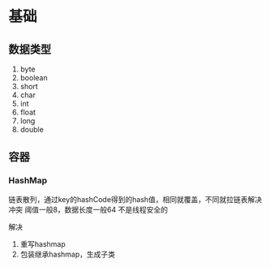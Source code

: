 # 基础

## 数据类型

1. byte
2. boolean
3. short
4. char
5. int
6. float
7. long
8. double

## 容器

### HashMap

链表散列，通过key的hashCode得到的hash值，相同就覆盖，不同就拉链表解决冲突
阈值一般8，数据长度一般64
不是线程安全的

解决
1. 重写hashmap
2. 包装继承hashmap，生成子类
